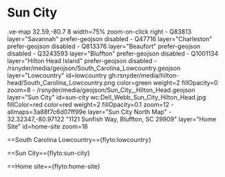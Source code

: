 # Sun City

.ve-map 32.59,-80.7 8 width=75% zoom-on-click right
    - Q83813 layer="Savannah" prefer-geojson disabled
    - Q47716 layer="Charleston" prefer-geojson disabled
    - Q813376 layer="Beaufort" prefer-geojson disabled
    - Q3243593 layer="Bluffton" prefer-geojson disabled
    - Q1001134 layer="Hilton Head Island" prefer-geojson disabled
    - /rsnyder/media/geojson/South_Carolina_Lowcountry.geojson layer="Lowcountry"  id=lowcountry gh:rsnyder/media/hilton-head/South_Carolina_Lowcountry.png color=green weight=2 fillOpacity=0 zoom=8
    - /rsnyder/media/geojson/Sun_City,_Hilton_Head.geojson layer="Sun City"  id=sun-city wc:Dell_Webb_Sun_City_Hilton_Head.jpg fillColor=red color=red weight=2 fillOpacity=0.1 zoom=12
    - allmaps=3a88f7c6d07ff99e layer="Sun City North Map" 
    - 32.32347,-80.97122 "1121 Sunfish Way, Bluffton, SC 29909" layer="Home Site" id=home-site zoom=16
    
==South Carolina Lowcountry=={flyto:lowcountry}

==Sun City=={flyto:sun-city}

==Home site=={flyto:home-site}
